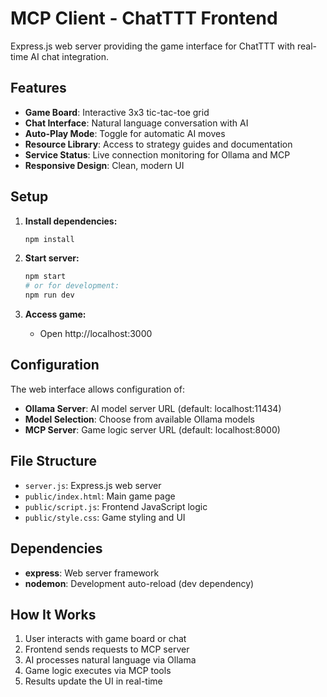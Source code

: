 # MCP Client - ChatTTT Frontend

Express.js web server providing the game interface for ChatTTT with real-time AI chat integration.

## Features

- **Game Board**: Interactive 3x3 tic-tac-toe grid
- **Chat Interface**: Natural language conversation with AI
- **Auto-Play Mode**: Toggle for automatic AI moves
- **Resource Library**: Access to strategy guides and documentation
- **Service Status**: Live connection monitoring for Ollama and MCP
- **Responsive Design**: Clean, modern UI

## Setup

1. **Install dependencies:**
   ```bash
   npm install
   ```

2. **Start server:**
   ```bash
   npm start
   # or for development:
   npm run dev
   ```

3. **Access game:**
   - Open http://localhost:3000

## Configuration

The web interface allows configuration of:
- **Ollama Server**: AI model server URL (default: localhost:11434)
- **Model Selection**: Choose from available Ollama models
- **MCP Server**: Game logic server URL (default: localhost:8000)

## File Structure

- `server.js`: Express.js web server
- `public/index.html`: Main game page
- `public/script.js`: Frontend JavaScript logic
- `public/style.css`: Game styling and UI

## Dependencies

- **express**: Web server framework
- **nodemon**: Development auto-reload (dev dependency)

## How It Works

1. User interacts with game board or chat
2. Frontend sends requests to MCP server
3. AI processes natural language via Ollama
4. Game logic executes via MCP tools
5. Results update the UI in real-time
